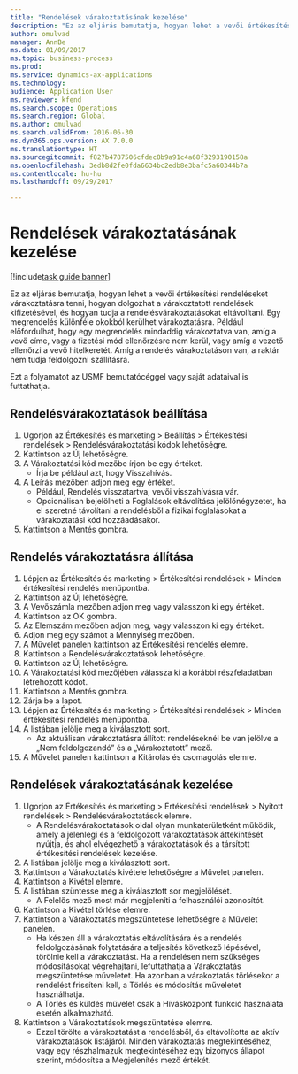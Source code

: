 ```yaml
--- 
title: "Rendelések várakoztatásának kezelése"
description: "Ez az eljárás bemutatja, hogyan lehet a vevői értékesítési rendeléseket várakoztatásra tenni, hogyan dolgozhat a várakoztatott rendelések kifizetésével, és hogyan tudja a rendelésvárakoztatásokat eltávolítani."
author: omulvad
manager: AnnBe
ms.date: 01/09/2017
ms.topic: business-process
ms.prod: 
ms.service: dynamics-ax-applications
ms.technology: 
audience: Application User
ms.reviewer: kfend
ms.search.scope: Operations
ms.search.region: Global
ms.author: omulvad
ms.search.validFrom: 2016-06-30
ms.dyn365.ops.version: AX 7.0.0
ms.translationtype: HT
ms.sourcegitcommit: f827b4787506cfdec8b9a91c4a68f3293190158a
ms.openlocfilehash: 3edb8d2fe0fda6634bc2edb8e3bafc5a60344b7a
ms.contentlocale: hu-hu
ms.lasthandoff: 09/29/2017

---
```

# <a name="manage-order-holds"></a>Rendelések várakoztatásának kezelése

[!include[task guide banner](../../includes/task-guide-banner.md)]

Ez az eljárás bemutatja, hogyan lehet a vevői értékesítési rendeléseket várakoztatásra tenni, hogyan dolgozhat a várakoztatott rendelések kifizetésével, és hogyan tudja a rendelésvárakoztatásokat eltávolítani. Egy megrendelés különféle okokból kerülhet várakoztatásra. Például előfordulhat, hogy egy megrendelés mindaddig várakoztatva van, amíg a vevő címe, vagy a fizetési mód ellenőrzésre nem kerül, vagy amíg a vezető ellenőrzi a vevő hitelkeretét. Amíg a rendelés várakoztatáson van, a raktár nem tudja feldolgozni szállításra. 

Ezt a folyamatot az USMF bemutatócéggel vagy saját adataival is futtathatja.


## <a name="set-up-order-holds"></a>Rendelésvárakoztatások beállítása
1. Ugorjon az Értékesítés és marketing > Beállítás > Értékesítési rendelések > Rendelésvárakoztatási kódok lehetőségre.
2. Kattintson az Új lehetőségre.
3. A Várakoztatási kód mezőbe írjon be egy értéket.
    * Írja be például azt, hogy Visszahívás.  
4. A Leírás mezőben adjon meg egy értéket.
    * Például, Rendelés visszatartva, vevői visszahívásra vár.  
    * Opcionálisan bejelölheti a Foglalások eltávolítása jelölőnégyzetet, ha el szeretné távolítani a rendelésből a fizikai foglalásokat a várakoztatási kód hozzáadásakor.  
5. Kattintson a Mentés gombra.

## <a name="place-order-on-hold"></a>Rendelés várakoztatásra állítása
1. Lépjen az Értékesítés és marketing > Értékesítési rendelések > Minden értékesítési rendelés menüpontba.
2. Kattintson az Új lehetőségre.
3. A Vevőszámla mezőben adjon meg vagy válasszon ki egy értéket.
4. Kattintson az OK gombra.
5. Az Elemszám mezőben adjon meg, vagy válasszon ki egy értéket.
6. Adjon meg egy számot a Mennyiség mezőben.
7. A Művelet panelen kattintson az Értékesítési rendelés elemre.
8. Kattintson a Rendelésvárakoztatások lehetőségre.
9. Kattintson az Új lehetőségre.
10. A Várakoztatási kód mezőjében válassza ki a korábbi részfeladatban létrehozott kódot.
11. Kattintson a Mentés gombra.
12. Zárja be a lapot.
13. Lépjen az Értékesítés és marketing > Értékesítési rendelések > Minden értékesítési rendelés menüpontba.
14. A listában jelölje meg a kiválasztott sort.
    * Az aktuálisan várakoztatásra állított rendeléseknél be van jelölve a „Nem feldolgozandó” és a „Várakoztatott” mező.    
15. A Művelet panelen kattintson a Kitárolás és csomagolás elemre.

## <a name="manage-order-holds"></a>Rendelések várakoztatásának kezelése
1. Ugorjon az Értékesítés és marketing > Értékesítési rendelések > Nyitott rendelések > Rendelésvárakoztatások elemre.
    * A Rendelésvárakoztatások oldal olyan munkaterületként működik, amely a jelenlegi és a feldolgozott várakoztatások áttekintését nyújtja, és ahol elvégezhető a várakoztatások és a társított értékesítési rendelések kezelése.      
2. A listában jelölje meg a kiválasztott sort.
3. Kattintson a Várakoztatás kivétele lehetőségre a Művelet panelen.
4. Kattintson a Kivétel elemre.
5. A listában szüntesse meg a kiválasztott sor megjelölését.
    * A Felelős mező most már megjeleníti a felhasználói azonosítót.   
6. Kattintson a Kivétel törlése elemre.
7. Kattintson a Várakoztatás megszüntetése lehetőségre a Művelet panelen.
    * Ha készen áll a várakoztatás eltávolítására és a rendelés feldolgozásának folytatására a teljesítés következő lépésével, törölnie kell a várakoztatást. Ha a rendelésen nem szükséges módosításokat végrehajtani, lefuttathatja a Várakoztatás megszüntetése műveletet. Ha azonban a várakoztatás törlésekor a rendelést frissíteni kell, a Törlés és módosítás műveletet használhatja.      
    * A Törlés és küldés művelet csak a Hívásközpont funkció használata esetén alkalmazható.  
8. Kattintson a Várakoztatások megszüntetése elemre.
    * Ezzel törölte a várakoztatást a rendelésből, és eltávolította az aktív várakoztatások listájáról. Minden várakoztatás megtekintéséhez, vagy egy részhalmazuk megtekintéséhez egy bizonyos állapot szerint, módosítsa a Megjelenítés mező értékét.     


